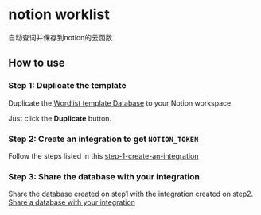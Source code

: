 # notion worklist

自动查词并保存到notion的云函数

## How to use

### Step 1: Duplicate the template

Duplicate the [Wordlist template Database](https://yrpang.notion.site/b3e8405329cd4db78ce0ebe45a67b9eb?v=03f2c168255b41379b7faf5525f02622) to your Notion workspace.

Just click the **Duplicate** button.

### Step 2: Create an integration to get `NOTION_TOKEN`

Follow the steps listed in this [step-1-create-an-integration](https://developers.notion.com/docs#step-1-create-an-integration)

### Step 3: Share the database with your integration

Share the database created on step1 with the integration created on step2. [Share a database with your integration](https://developers.notion.com/docs#step-2-share-a-database-with-your-integration)
